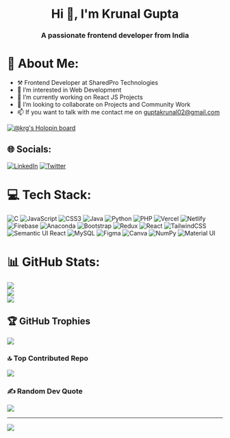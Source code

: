 <!-- - 👋 Hi, I’m Krunal Gupta
- 👀 I’m interested in Web Development and Blockchain Tech
- 🌱 I’m currently learing React JS
- 💞️ I’m looking to collaborate on Projects and Community Work
- 📫 If you want to talk with me contact me on guptakrunal02@gmail.com -->

<h1 align="center">Hi 👋, I'm Krunal Gupta</h1>
<h3 align="center">A passionate frontend developer from India</h3>



# 💫 About Me:
<!-- - 👋 Hi, I’m Krunal Gupta -->
- ⚒  Frontend Developer at SharedPro Technologies
- 👀 I’m interested in Web Development
- 🌱 I’m currently working on React JS Projects
- 💞️ I’m looking to collaborate on Projects and Community Work
- 📫 If you want to talk with me contact me on guptakrunal02@gmail.com


[![@krg's Holopin board](https://holopin.me/krg)](https://holopin.io/@krg)

## 🌐 Socials:
[![LinkedIn](https://img.shields.io/badge/LinkedIn-%230077B5.svg?logo=linkedin&logoColor=white)](https://linkedin.com/in/https://www.linkedin.com/in/www.linkedin.com/in/krunal-gupta-9bb6a7206) [![Twitter](https://img.shields.io/badge/Twitter-%231DA1F2.svg?logo=Twitter&logoColor=white)](https://twitter.com/https://mobile.twitter.com/KrunalKRG)

# 💻 Tech Stack:
![C](https://img.shields.io/badge/c-%2300599C.svg?style=for-the-badge&logo=c&logoColor=white) ![JavaScript](https://img.shields.io/badge/javascript-%23323330.svg?style=for-the-badge&logo=javascript&logoColor=%23F7DF1E) ![CSS3](https://img.shields.io/badge/css3-%231572B6.svg?style=for-the-badge&logo=css3&logoColor=white) ![Java](https://img.shields.io/badge/java-%23ED8B00.svg?style=for-the-badge&logo=java&logoColor=white) ![Python](https://img.shields.io/badge/python-3670A0?style=for-the-badge&logo=python&logoColor=ffdd54) ![PHP](https://img.shields.io/badge/php-%23777BB4.svg?style=for-the-badge&logo=php&logoColor=white) ![Vercel](https://img.shields.io/badge/vercel-%23000000.svg?style=for-the-badge&logo=vercel&logoColor=white) ![Netlify](https://img.shields.io/badge/netlify-%23000000.svg?style=for-the-badge&logo=netlify&logoColor=#00C7B7) ![Firebase](https://img.shields.io/badge/firebase-%23039BE5.svg?style=for-the-badge&logo=firebase) ![Anaconda](https://img.shields.io/badge/Anaconda-%2344A833.svg?style=for-the-badge&logo=anaconda&logoColor=white) ![Bootstrap](https://img.shields.io/badge/bootstrap-%23563D7C.svg?style=for-the-badge&logo=bootstrap&logoColor=white) ![Redux](https://img.shields.io/badge/redux-%23593d88.svg?style=for-the-badge&logo=redux&logoColor=white) ![React](https://img.shields.io/badge/react-%2320232a.svg?style=for-the-badge&logo=react&logoColor=%2361DAFB) ![TailwindCSS](https://img.shields.io/badge/tailwindcss-%2338B2AC.svg?style=for-the-badge&logo=tailwind-css&logoColor=white) ![Semantic UI React](https://img.shields.io/badge/Semantic%20UI%20React-%2335BDB2.svg?style=for-the-badge&logo=SemanticUIReact&logoColor=white) ![MySQL](https://img.shields.io/badge/mysql-%2300f.svg?style=for-the-badge&logo=mysql&logoColor=white) 	![Figma](https://img.shields.io/badge/figma-%23F24E1E.svg?style=for-the-badge&logo=figma&logoColor=white) ![Canva](https://img.shields.io/badge/Canva-%2300C4CC.svg?style=for-the-badge&logo=Canva&logoColor=white) ![NumPy](https://img.shields.io/badge/numpy-%23013243.svg?style=for-the-badge&logo=numpy&logoColor=white) ![Material UI](https://img.shields.io/badge/MUI-007FFF.svg?style=for-the-badge&logo=MUI&logoColor=white)

# 📊 GitHub Stats:
![](https://github-readme-stats.vercel.app/api?username=KrunalGupta02&theme=blue-green&hide_border=false&include_all_commits=true&count_private=false)<br/>
![](https://github-readme-streak-stats.herokuapp.com/?user=KrunalGupta02&theme=blue-green&hide_border=false)<br/>
![](https://github-readme-stats.vercel.app/api/top-langs/?username=KrunalGupta02&theme=blue-green&hide_border=false&include_all_commits=true&count_private=false&layout=compact)

## 🏆 GitHub Trophies
![](https://github-profile-trophy.vercel.app/?username=KrunalGupta02&theme=discord&no-frame=false&no-bg=false&margin-w=4)

### 🔝 Top Contributed Repo
![](https://github-contributor-stats.vercel.app/api?username=KrunalGupta02&limit=5&theme=dark&combine_all_yearly_contributions=true)

### ✍️ Random Dev Quote
![](https://quotes-github-readme.vercel.app/api?type=horizontal&theme=radical)


---
[![](https://visitcount.itsvg.in/api?id=KrunalGupta02&icon=0&color=0)](https://visitcount.itsvg.in)




<!---
KrunalGupta02/KrunalGupta02 is a ✨ special ✨ repository because its `README.md` (this file) appears on your GitHub profile.
You can click the Preview link to take a look at your changes.
--->
